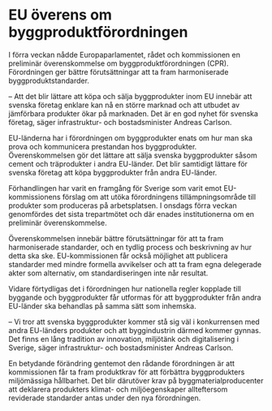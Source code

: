 # EU överens om byggproduktförordningen

I förra veckan nådde Europaparlamentet, rådet och kommissionen en preliminär överenskommelse om byggproduktförordningen (CPR). Förordningen ger bättre förutsättningar att ta fram harmoniserade byggproduktstandarder.

– Att det blir lättare att köpa och sälja byggprodukter inom EU innebär att svenska företag enklare kan nå en större marknad och att utbudet av jämförbara produkter ökar på marknaden. Det är en god nyhet för svenska företag, säger infrastruktur- och bostadsminister Andreas Carlson.

EU-länderna har i förordningen om byggprodukter enats om hur man ska prova och kommunicera prestandan hos byggprodukter. Överenskommelsen gör det lättare att sälja svenska byggprodukter såsom cement och träprodukter i andra EU-länder. Det blir samtidigt lättare för svenska företag att köpa byggprodukter från andra EU-länder.

Förhandlingen har varit en framgång för Sverige som varit emot EU-kommissionens förslag om att utöka förordningens tillämpningsområde till produkter som produceras på arbetsplatsen. I onsdags förra veckan genomfördes det sista trepartmötet och där enades institutionerna om en preliminär överenskommelse.

Överenskommelsen innebär bättre förutsättningar för att ta fram harmoniserade standarder, och en tydlig process och beskrivning av hur detta ska ske. EU-kommissionen får också möjlighet att publicera standarder med mindre formella avvikelser och att ta fram egna delegerade akter som alternativ, om standardiseringen inte når resultat.

Vidare förtydligas det i förordningen hur nationella regler kopplade till byggande och byggprodukter får utformas för att byggprodukter från andra EU-länder ska behandlas på samma sätt som inhemska.

– Vi tror att svenska byggprodukter kommer stå sig väl i konkurrensen med andra EU-länders produkter och att byggindustrin därmed kommer gynnas. Det finns en lång tradition av innovation, miljötänk och digitalisering i Sverige, säger infrastruktur- och bostadsminister Andreas Carlson.

En betydande förändring gentemot den rådande förordningen är att kommissionen får ta fram produktkrav för att förbättra byggprodukters miljömässiga hållbarhet. Det blir därutöver krav på byggmaterialproducenter att deklarera produkters klimat- och miljöegenskaper allteftersom reviderade standarder antas under den nya förordningen.
